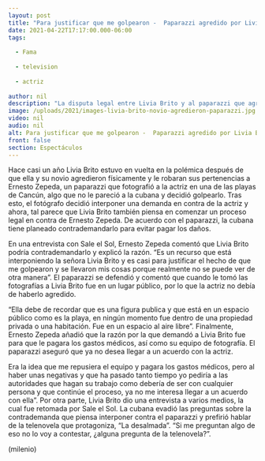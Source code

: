 ```yaml
---
layout: post
title: "Para justificar que me golpearon -  Paparazzi agredido por Livia Brito asegura que actriz piensa contrademandarlo"
date: 2021-04-22T17:17:00.000-06:00
tags:
  
  - Fama
  
  - television
  
  - actriz
  
author: nil
description: "La disputa legal entre Livia Brito y al paparazzi que agredió no termina. El fotógrafo aseguró que la actriz piensa contrademandarlo, ésta es la razón. "
image: /uploads/2021/images-livia-brito-novio-agredieron-paparazzi.jpg
video: nil
audio: nil
alt: Para justificar que me golpearon -  Paparazzi agredido por Livia Brito asegura que actriz piensa contrademandarlo
front: false
section: Espectáculos
---
```


Hace casi un año Livia Brito estuvo en vuelta en la polémica después de que ella y su novio agredieron físicamente y le robaran sus pertenencias a Ernesto Zepeda, un paparazzi que fotografió a la actriz en una de las playas de Cancún, algo que no le pareció a la cubana y decidió golpearlo. Tras esto, el fotógrafo decidió interponer una demanda en contra de la actriz y ahora, tal parece que Livia Brito también piensa en comenzar un proceso legal en contra de Ernesto Zepeda. De acuerdo con el paparazzi, la cubana tiene planeado contrademandarlo para evitar pagar los daños. 

En una entrevista con Sale el Sol, Ernesto Zepeda comentó que Livia Brito podría contrademandarlo y explicó la razón. “Es un recurso que está interponiendo la señora Livia Brito y es casi para justificar el hecho de que me golpearon y se llevaron mis cosas porque realmente no se puede ver de otra manera”. El paparazzi se defendió y comentó que cuando le tomó las fotografías a Livia Brito fue en un lugar público, por lo que la actriz no debía de haberlo agredido. 

“Ella debe de recordar que es una figura publica y que está en un espacio público como es la playa, en ningún momento fue dentro de una propiedad privada o una habitación. Fue en un espacio al aire libre”. Finalmente, Ernesto Zepeda añadió que la razón por la que demandó a Livia Brito fue para que le pagara los gastos médicos, así como su equipo de fotografía. El paparazzi aseguró que ya no desea llegar a un acuerdo con la actriz.

Era la idea que me repusiera el equipo y pagara los gastos médicos, pero al haber unas negativas y que ha pasado tanto tiempo yo pediría a las autoridades que hagan su trabajo como debería de ser con cualquier persona y que continúe el proceso, ya no me interesa llegar a un acuerdo con ella”. Por otra parte, Livia Brito dio una entrevista a varios medios, la cual fue retomada por Sale el Sol. La cubana evadió las preguntas sobre la contrademanda que piensa interponer contra el paparazzi y prefirió hablar de la telenovela que protagoniza, “La desalmada”. “Si me preguntan algo de eso no lo voy a contestar, ¿alguna pregunta de la telenovela?”. 

(milenio)